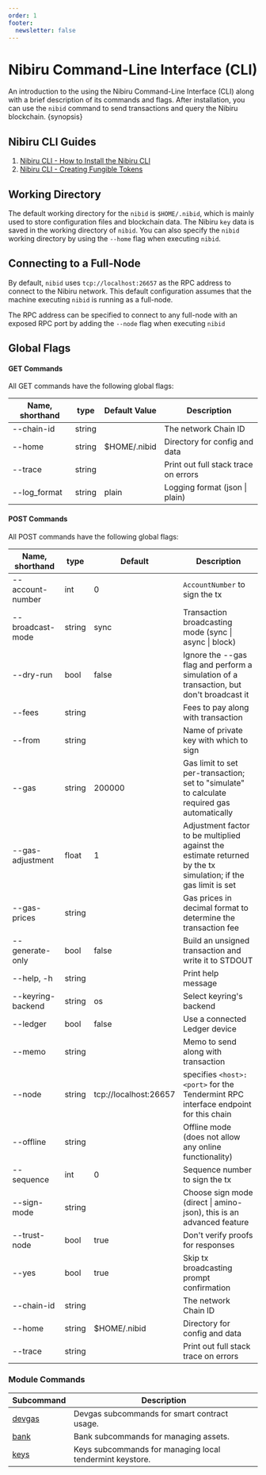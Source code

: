 ```yaml
---
order: 1
footer:
  newsletter: false
---
```


# Nibiru Command-Line Interface (CLI)

An introduction to the using the Nibiru Command-Line Interface (CLI) along with a
brief description of its commands and flags. After installation, you can use the
`nibid` command to send transactions and query the Nibiru blockchain. {synopsis}

## Nibiru CLI Guides

1. [Nibiru CLI - How to Install the Nibiru CLI](./nibid-binary.md)
2. [Nibiru CLI - Creating Fungible Tokens](./tf.md)

## Working Directory

The default working directory for the `nibid` is `$HOME/.nibid`, which is mainly used to store configuration files and blockchain data. The Nibiru `key` data is saved in the working directory of `nibid`. You can also specify the `nibid` working directory by using the `--home` flag when executing `nibid`.

## Connecting to a Full-Node

By default, `nibid` uses `tcp://localhost:26657` as the RPC address to connect to the Nibiru network. This default configuration assumes that the machine executing `nibid` is running as a full-node.

The RPC address can be specified to connect to any full-node with an exposed RPC port by adding the `--node` flag when executing `nibid`

## Global Flags

#### GET Commands

All GET commands have the following global flags:

| Name, shorthand | type   | Default Value | Description                          |
| --------------- | ------ | ------------- | ------------------------------------ |
| --chain-id      | string |               | The network Chain ID                 |
| --home          | string | $HOME/.nibid  | Directory for config and data        |
| --trace         | string |               | Print out full stack trace on errors |
| --log\_format   | string | plain         | Logging format (json \| plain)       |

#### POST Commands

All POST commands have the following global flags:

| Name, shorthand   | type   | Default               | Description
| ----------------- | ------ | --------------------- | -------------------------------------------------------------------------------------------------------------- |
| --account-number  | int    | 0                     | `AccountNumber` to sign the tx
| --broadcast-mode  | string | sync                  | Transaction broadcasting mode (sync \| async \| block)
| --dry-run         | bool   | false                 | Ignore the --gas flag and perform a simulation of a transaction, but don't broadcast it                        |
| --fees            | string |                       | Fees to pay along with transaction
| --from            | string |                       | Name of private key with which to sign
| --gas             | string | 200000                | Gas limit to set per-transaction; set to "simulate" to calculate required gas automatically                    |
| --gas-adjustment  | float  | 1                     | Adjustment factor to be multiplied against the estimate returned by the tx simulation; if the gas limit is set |
| --gas-prices      | string |                       | Gas prices in decimal format to determine the transaction fee                                                  |
| --generate-only   | bool   | false                 | Build an unsigned transaction and write it to STDOUT 
| --help, -h        | string |                       | Print help message
| --keyring-backend | string | os                    | Select keyring's backend
| --ledger          | bool   | false                 | Use a connected Ledger device
| --memo            | string |                       | Memo to send along with transaction
| --node            | string | tcp://localhost:26657 | specifies `<host>:<port>` for the Tendermint RPC interface endpoint for this chain                                                     |
| --offline         | string |                       | Offline mode (does not allow any online functionality)
| --sequence        | int    | 0                     | Sequence number to sign the tx
| --sign-mode       | string |                       | Choose sign mode (direct \| amino-json), this is an advanced feature                                           |
| --trust-node      | bool   | true                  | Don't verify proofs for responses
| --yes             | bool   | true                  | Skip tx broadcasting prompt confirmation
| --chain-id        | string |                       | The network Chain ID
| --home            | string | $HOME/.nibid          | Directory for config and data
| --trace           | string |                       | Print out full stack trace on errors

### Module Commands

| **Subcommand**                            | **Description**                                                    |
| ----------------------------------------- | ------------------------------------------------------------------ |
| [devgas](../../arch/advanced/devgas.md#cli) | Devgas subcommands for smart contract usage.                       |
| [bank](../arch/advanced/bank.md#cli)     | Bank subcommands for managing assets.                              |
| [keys](../arch/advanced/keys.md#cli)     | Keys subcommands for managing local tendermint keystore.           |

<!-- | [evm](../arch/advanced/evm.md#cli)     | Ethereum Virtual Machine (EVM) Nibiru CLI commands  | -->
<!-- | [wasm](../arch/advanced/wasm.md#cli)     | Wasm subcommands for enabling CosmWasm smart contracts execution.  | -->
